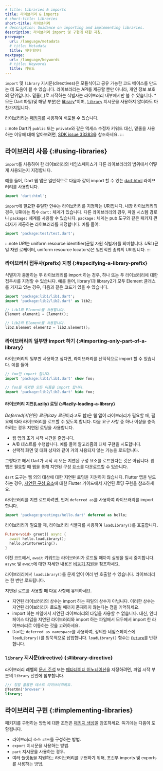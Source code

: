 ```yaml
---
# title: Libraries & imports
title: 라이브러리 & imports
# short-title: Libraries
short-title: 라이브러리
# description: Guidance on importing and implementing libraries.
description: 라이브러리 import 및 구현에 대한 지침.
prevpage:
  url: /language/metadata
  # title: Metadata
  title: 메타데이터
nextpage:
  url: /language/keywords
  # title: Keywords
  title: 키워드
---
```


`import` 및 `library` 지시문(directives)은 모듈식이고 공유 가능한 코드 베이스를 만드는 데 도움이 될 수 있습니다. 
라이브러리는 API를 제공할 뿐만 아니라, 개인 정보 보호의 단위입니다. 
밑줄(`_`)로 시작하는 식별자는 라이브러리 내부에서만 볼 수 있습니다. 
*모든 Dart 파일(및 해당 부분)은 [library][]*이며, 
[`library`](#library-directive) 지시문을 사용하지 않더라도 마찬가지입니다.

라이브러리는 [패키지](/guides/packages)를 사용하여 배포될 수 있습니다.

:::note
Dart가 `public` 또는 `private`와 같은 액세스 수정자 키워드 대신, 
밑줄을 사용하는 이유에 대해 알아보려면, 
[SDK issue 33383]({{site.repo.dart.sdk}}/issues/33383)을 참조하세요.
:::

[library]: /tools/pub/glossary#library

## 라이브러리 사용 {:#using-libraries}

`import`를 사용하여 한 라이브러리의 네임스페이스가 다른 라이브러리의 범위에서 어떻게 사용되는지 지정합니다.

예를 들어, Dart 웹 앱은 일반적으로 다음과 같이 import 할 수 있는 [dart:html][] 라이브러리를 사용합니다.

<?code-excerpt "misc/test/language_tour/browser_test.dart (dart-html-import)"?>
```dart
import 'dart:html';
```

`import`에 필요한 유일한 인수는 라이브러리를 지정하는 URI입니다. 
내장 라이브러리의 경우, URI에는 특수 `dart:` 체계가 있습니다. 
다른 라이브러리의 경우, 파일 시스템 경로나 `package:` 체계를 사용할 수 있습니다. 
`package:` 체계는 pub 도구와 같은 패키지 관리자가 제공하는 라이브러리를 지정합니다. 예를 들어:

<?code-excerpt "misc/test/language_tour/browser_test.dart (package-import)"?>
```dart
import 'package:test/test.dart';
```

:::note
*URI*는 uniform resource identifier(균일 자원 식별자)를 의미합니다.
*URL*(균일 자원 로케이터, uniform resource locators)은 일반적인 종류의 URI입니다.
:::

### 라이브러리 접두사(prefix) 지정 {:#specifying-a-library-prefix}

식별자가 충돌하는 두 라이브러리를 import 하는 경우, 
하나 또는 두 라이브러리에 대한 접두사를 지정할 수 있습니다. 
예를 들어, library1과 library2가 모두 Element 클래스를 가지고 있는 경우, 
다음과 같은 코드가 있을 수 있습니다.

<?code-excerpt "misc/lib/language_tour/libraries/import_as.dart" replace="/(lib\d)\.dart/package:$1\/$&/g"?>
```dart
import 'package:lib1/lib1.dart';
import 'package:lib2/lib2.dart' as lib2;

// lib1의 Element를 사용합니다.
Element element1 = Element();

// lib2의 Element를 사용합니다.
lib2.Element element2 = lib2.Element();
```

### 라이브러리의 일부만 import 하기 {:#importing-only-part-of-a-library}

라이브러리의 일부만 사용하고 싶다면, 라이브러리를 선택적으로 import 할 수 있습니다. 예를 들어:

<?code-excerpt "misc/lib/language_tour/libraries/show_hide.dart (imports)" replace="/(lib\d)\.dart/package:$1\/$&/g"?>
```dart
// foo만 import 합니다.
import 'package:lib1/lib1.dart' show foo;

// foo를 제외한 모든 이름을 import 합니다.
import 'package:lib2/lib2.dart' hide foo;
```

#### 라이브러리 지연(Lazily) 로딩 {:#lazily-loading-a-library}

*Deferred(지연된) 로딩*(*lazy 로딩*이라고도 함)은 웹 앱이 라이브러리가 필요할 때, 
필요에 따라 라이브러리를 로드할 수 있도록 합니다. 
다음 요구 사항 중 하나 이상을 충족하려는 경우 지연된 로딩을 사용합니다.

* 웹 앱의 초기 시작 시간을 줄입니다.
* A/B 테스트를 수행합니다. 예를 들어 알고리즘의 대체 구현을 시도합니다.
* 선택적 화면 및 대화 상자와 같이 거의 사용되지 않는 기능을 로드합니다.

그렇다고 해서 Dart가 시작 시 모든 지연된 구성 요소를 로드한다는 것은 아닙니다.
웹 앱은 필요할 때 웹을 통해 지연된 구성 요소를 다운로드할 수 있습니다.

`dart` 도구는 웹 외의 대상에 대한 지연된 로딩을 지원하지 않습니다. 
Flutter 앱을 빌드하는 경우, [지연된 구성 요소][flutter-deferred]에 대한 Flutter 가이드에서 지연된 로딩 구현을 참조하세요.

[flutter-deferred]: {{site.flutter-docs}}/perf/deferred-components

라이브러리를 지연 로드하려면, 먼저 `deferred as`를 사용하여 라이브러리를 import 합니다.

<?code-excerpt "misc/lib/language_tour/libraries/greeter.dart (import)" replace="/hello\.dart/package:greetings\/$&/g"?>
```dart
import 'package:greetings/hello.dart' deferred as hello;
```

라이브러리가 필요할 때, 라이브러리 식별자를 사용하여 `loadLibrary()`를 호출합니다.

<?code-excerpt "misc/lib/language_tour/libraries/greeter.dart (load-library)"?>
```dart
Future<void> greet() async {
  await hello.loadLibrary();
  hello.printGreeting();
}
```

이전 코드에서, `await` 키워드는 라이브러리가 로드될 때까지 실행을 일시 중지합니다. 
`async` 및 `await`에 대한 자세한 내용은 [비동기 지원](/language/async)을 참조하세요.

라이브러리에서 `loadLibrary()`를 문제 없이 여러 번 호출할 수 있습니다. 라이브러리는 한 번만 로드됩니다.

지연된 로드를 사용할 때 다음 사항에 유의하세요.

* 지연된 라이브러리의 상수는 import 하는 파일의 상수가 아닙니다. 
  이러한 상수는 지연된 라이브러리가 로드될 때까지 존재하지 않는다는 점을 기억하세요.
* import 하는 파일에서 지연된 라이브러리의 타입을 사용할 수 없습니다. 
  대신, 인터페이스 타입을 지연된 라이브러리와 import 하는 파일에서 모두에서 import 한 라이브러리로 이동하는 것을 고려하세요.
* Dart는 <code>deferred as <em>namespace</em></code>를 사용하여, 
  정의한 네임스페이스에 `loadLibrary()`를 암묵적으로 삽입합니다. 
  `loadLibrary()` 함수는 [`Future`](/libraries/dart-async#future)를 반환합니다.

### `library` 지시문(directive) {:#library-directive}

라이브러리 레벨의 [문서 주석][doc comments] 또는 [메타데이터 어노테이션][metadata annotations]을 지정하려면, 파일 시작 부분의 `library` 선언에 첨부합니다.

<?code-excerpt "misc/lib/effective_dart/docs_good.dart (library-doc)"?>
```dart
/// 정말 훌륭한 테스트 라이브러리예요.
@TestOn('browser')
library;
```

## 라이브러리 구현 {:#implementing-libraries}

패키지를 구현하는 방법에 대한 조언은 [패키지 생성](/guides/libraries/create-packages)을 참조하세요. 
여기에는 다음이 포함됩니다.

* 라이브러리 소스 코드를 구성하는 방법.
* `export` 지시문을 사용하는 방법.
* `part` 지시문을 사용하는 경우.
* 여러 플랫폼을 지원하는 라이브러리를 구현하기 위해, 조건부 imports 및 exports를 사용하는 방법.

[dart:html]: {{site.dart-api}}/{{site.sdkInfo.channel}}/dart-html
[doc comments]: /effective-dart/documentation#consider-writing-a-library-level-doc-comment
[metadata annotations]: /language/metadata
